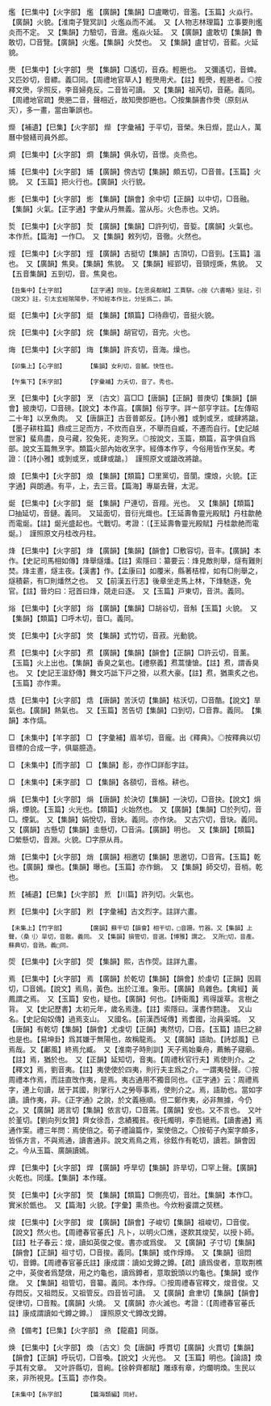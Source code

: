<!-- { "loadSidebar": true } -->
爁	【巳集中】【火字部】	爁	【廣韻】【集韻】□盧瞰切，音濫。【玉篇】火焱行。【廣韻】火貌。【淮南子覽冥訓】火爁焱而不滅。　又【人物志林理篇】立事要則爁炎而不定。　又【集韻】力驗切，音瀲。爁焱火延。　又【廣韻】盧敢切【集韻】魯敢切，□音覽。【廣韻】火爁。【集韻】火焚也。　又【集韻】盧甘切，音藍。火延貌。

爂	【巳集中】【火字部】	爂	【集韻】□遙切，音猋。輕脃也。　又彌遙切，音蜱。又匹妙切，音縹。義□同。【周禮地官草人】輕爂用犬。【註】輕爂，輕脃者。◎按釋文爂，孚照反，李音婦堯反。二音皆可讀。　又【集韻】祖芮切，音蕝。義同。【周禮地官疏】爂脃二音，聲相近，故知爂卽脃也。〇按集韻書作爂（原刻从灭），多一畫，當由筆誤也。

爃	【補遺】【巳集】【火字部】	爃	【字彙補】于平切，音榮。朱日爃，昆山人，萬曆中營繕司員外郎。

烱	【巳集中】【火字部】	烱	【集韻】俱永切，音憬。炎烝也。

烳	【巳集中】【火字部】	烳	【廣韻】傍古切【集韻】頗五切，□音普。【玉篇】火貌。　又【玉篇】把火行也。【廣韻】火行貌。

烿	【巳集中】【火字部】	烿	【集韻】【韻會】余中切【正韻】以中切，□音融。【集韻】火氣。【正字通】字彙从丹無義。當从彤。火色赤也。又炿。

烲	【巳集中】【火字部】	烲	【廣韻】【集韻】□許列切，音娎。【廣韻】火氣也。本作焎。【篇海】一作□。　又【集韻】敕列切，音徹。火然也。

烴	【巳集中】【火字部】	烴	【廣韻】古挺切【集韻】古頂切，□音剄。【玉篇】溫也。　又【廣韻】焦臭。【集韻】焦貌。　又【集韻】經郢切，音頸烴燍，焦貌。　又【五音集韻】五剄切，音。焦臭也。

	【丑集中】【土字部】		【正字通】同坒。【左思吳都賦】工賈駢。○按《六書略》坒註，引《說文》註，引太玄經隂陽參，不知經本作比，分坒爲二，誤。

烶	【巳集中】【火字部】	烶	【集韻】【類篇】□待鼎切，音挺火貌。

烷	【巳集中】【火字部】	烷	【集韻】胡官切，音完。火也。

烸	【巳集中】【火字部】	烸	【集韻】許亥切，音海。燥也。

	【卯集上】【心字部】		【集韻】女利切，音膩。快性也。

	【午集下】【禾字部】		【字彙補】力夭切，音了。秀也。

烹	【巳集中】【火字部】	烹	〔古文〕亯□□【唐韻】【正韻】普庚切【集韻】【韻會】披庚切，□音磅。【說文】本作亯。【廣韻】俗亨字。詳亠部亨字註。【左傳昭二十年】以烹魚肉。　又【唐韻正】古音普郞反。【詩小雅】或剝或烹，或肆將蹌。【墨子耕柱篇】鼎成三足而方，不炊而自烹，不舉而自臧，不遷而自行。【史記越世家】蜚鳥盡，良弓藏，狡兔死，走狗烹。◎按說文，玉篇，類篇，亯字俱自爲部。說文玉篇無烹字。類篇火部內始收烹字。經傳本作亨，今俗用皆作烹矣。考證：〔【詩小雅】或剝或烹，或肆或蹌。〕　謹照原文或蹌改將蹌。 

烺	【巳集中】【火字部】	烺	【集韻】【類篇】□里黨切，音閬。爣烺，火貌。【正字通】與朗通。有平，上，去三音。【篇海】專屬去聲，太泥。

烻	【巳集中】【火字部】	烻	【集韻】尸連切，音羶。光也。　又【集韻】【類篇】□抽延切，音鏈。義同。　又延面切，音衍光熾也。【王延壽魯靈光殿賦】丹柱歙赩而電烻。【註】烻光盛起也。弋戰切。考證：〔【王延壽魯靈光殿賦】丹桂歙赩而電烻。〕　謹照原文丹桂改丹柱。 

烽	【巳集中】【火字部】	烽	【廣韻】【集韻】【韻會】□敷容切，音丰。【廣韻】本作。【史記司馬相如傳】烽舉燧燔。【註】索隱曰：纂要云：烽見敵則舉，燧有難則焚。烽主晝，燧主夜。【漢書】作。【孟康曰】如覆米，縣著桔槹，如有□則舉之，燧積薪，有□則燔然之也。　又【前漢五行志】後章坐走馬上林，下烽馳逐，免官。【註】晉灼曰：冠首曰烽，競走曰逐。　又【玉篇】戸東切，音洪。義同。

焀	【巳集中】【火字部】	焀	【廣韻】【集韻】□胡谷切，音斛【玉篇】火貌。　又【集韻】【類篇】□呼木切，音□。義同。

焂	【巳集中】【火字部】	焂	【集韻】式竹切，音菽。光動貌。

焄	【巳集中】【火字部】	焄	【廣韻】【集韻】【韻會】【正韻】□許云切，音薰。【玉篇】火上出也。【集韻】香臭之氣也。【禮祭義】焄蒿悽愴。【註】焄，謂香臭也。　又【史記王溫舒傳】舞文巧詆下戸之猾，以焄大豪。【註】焄，猶熏炙之也。　【玉篇】亦作熏。

焅	【巳集中】【火字部】	焅	【唐韻】苦沃切【集韻】枯沃切，□音酷。【說文】旱氣也。【廣韻】熱氣也。　又【玉篇】苦告切【集韻】口到切，□音靠。義同。　【集韻】本作熇。

□	【未集中】【羊字部】	□	【字彙補】眉羊切，音龐。出《釋典》。◎按釋典以切音標的合成一字，俱屬臆造。

□	【未集中】【而字部】	□	【集韻】耏，亦作□詳耏字註。

□	【未集中】【耒字部】	□	【集韻】各頟切，音格。耕也。

焆	【巳集中】【火字部】	焆	【唐韻】於決切【集韻】一決切，□音抉。【說文】焆焆，煙貌。【玉篇】火光也。【類篇】火始然也。　又【廣韻】【集韻】□於列切，音□。煙氣。　又【集韻】娟悅切，音妜。義同。亦作炔。　又古穴切，音玦。義同。　又【廣韻】古懸切【集韻】圭懸切，□音涓。【廣韻】明也。　又【集韻】【類篇】□縈懸切，音淵。火貌。□字原从肙。

焇	【巳集中】【火字部】	焇	【廣韻】相邀切【集韻】思邀切，□音宵。【玉篇】乾也。【廣韻】爍也。【集韻】曝也。【玉篇】亦作銷。　又【集韻】師交切，音梢。乾也。

焎	【補遺】【巳集】【火字部】	焎	【川篇】許列切。火氣也。

煭	【巳集中】【火字部】	煭	【字彙補】古文烈字。註詳六畫。

	【未集上】【竹字部】		【廣韻】蘇干切【韻會】相干切，□音跚。竹器。又【集韻】上聲，〈桑刂〉旱切，音散。義同。　又【集韻】損管切，音選。【博雅】謂之。　又所□切，音產。蘇典切，音跣。義□同。

焈	【巳集中】【火字部】	焈	【集韻】熙，古作焈。註詳九畫。

焉	【巳集中】【火字部】	焉	【廣韻】於乾切【集韻】【韻會】於虔切【正韻】因肩切，□音嫣。【說文】焉鳥，黃色。出於江淮。象形。【廣韻】鳥雜色。【禽經】黃鳳謂之焉。　又【玉篇】安也，疑也。【廣韻】何也。【詩衞風】焉得諼草。言樹之背。　又【史記歷書】太初元年，歲名焉逢。【註】索隱曰。漢書作閼逢。　又山名。【史記匈奴傳】過焉支山。　又國名。【前漢西域傳】焉耆國，治員渠城。　又【唐韻】有乾切【集韻】【韻會】尤虔切【正韻】夷然切，□音。【玉篇】語巳之辭也是也。【易坤卦】爲其嫌于無陽也，故稱龍焉。　又【廣韻】語助。【詩邶風】已焉哉。又【鄘風】終焉允臧。　又【淮南子時則訓】天子焉始乗舟，薦鮪子寢廟。【註】焉，猶於也。　又【正韻】延知切，音夷。【周禮秋官行夫】焉使則介。之【釋文】焉，劉音夷。【註】夷使使於四夷，則行夫主爲之介。一謂夷發聲。◎按周禮本作焉，而註直攺作夷，是焉。夷古通用不獨音同也。《正字通》云：周禮焉字，連上句讀，居于其國，則掌行人之勞辱事焉，使則介之。焉，語助也。當如字讀。讀作夷，非。《正字通》之說，於文義極順。但二鄭作夷，必非無據，今仍之。又【廣韻】謁言切【集韻】依言切，□音蔫。【廣韻】安也。又不言也。　又叶於堇切。【劉向列女贊】齊女徐吾，念績獨貧。夜托燭明，李吾絕焉。【讀書通】焉通作案。禮三年問：焉使倍之。荀子禮論篇作，案使倍之。〇按荀子內案字頗多，皆係方言，不與焉通，讀書通非。說文焉鳥之焉，徐鉉作有乾切，讀若。韻會因之。今从玉篇、廣韻讀嫣。

焊	【巳集中】【火字部】	焊	【廣韻】呼旱切【集韻】許旱切，□罕上聲。【廣韻】火乾也。同熯。【集韻】本作暵。

焋	【巳集中】【火字部】	焋	【集韻】【類篇】□側亮切，音壯。【集韻】本作□。實米於甑也。　又【篇海】火貌。【字彙】熏烝也。今炊粉餈謂之焋糕。

焌	【巳集中】【火字部】	焌	【廣韻】【韻會】子峻切【集韻】祖峻切，□音俊。【說文】然火也。【周禮春官菙氏】凡卜，以明火□燋，遂飮其焌契，以授卜師。【註】杜子春云：焌，讀如英俊之俊。書亦或爲俊。　又【廣韻】子寸切【集韻】【韻會】【正韻】祖寸切，□音捘。義同。【集韻】或作焞燇。　又【集韻】徂悶切，音鐏。【周禮春官菙氏註】康成謂：讀如戈鐏之鐏。【疏】讀爲俊者，意取荆樵之中，英俊者爲楚燉，用之灼龜也，讀爲鐏者，意取銳頭以灼龜也。【集韻】或作燉。　又【集韻】祖管切，音纂。義同。本作焞。◎按周禮春官釋文，焌音俊。又存悶反。又祖悶反。又祖管反。四音皆可讀。　又【廣韻】倉聿切【集韻】【韻會】促律切，□音黢。【廣韻】火燒。　又【廣韻】亦火滅也。考證：〔【周禮春官菙氏註】康成謂讀如弋鐏之鐏。〕　謹照原文弋鐏改戈鐏。 

焏	【備考】【巳集】【火字部】	焏	【龍龕】同亟。

焕	【巳集中】【火字部】	煥	〔古文〕烉【唐韻】呼貫切【廣韻】火貫切【集韻】【韻會】【正韻】呼玩切，□音喚。【說文】火光也。　又【玉篇】明也。【論語】煥乎其有文章。　又叶許縣切，音絢。【徐幹齊都賦】雕琢有章，灼爛明煥。生民以來，非所視見。【玉篇】亦作奐。

	【未集中】【糸字部】		【篇海類編】同紆。

